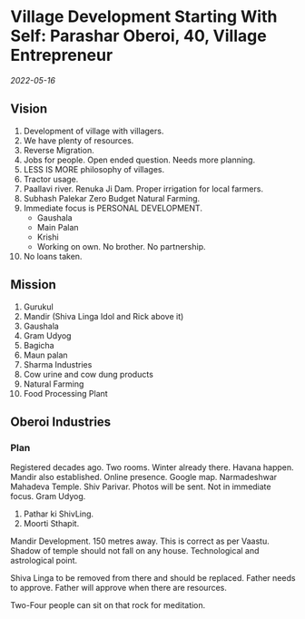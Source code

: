 # Village Development Starting With Self: Parashar Oberoi, 40, Village Entrepreneur

_2022-05-16_ 

## Vision
1. Development of village with villagers. 
 2. We have plenty of resources. 
 3. Reverse Migration. 
 4. Jobs for people. Open ended question. Needs more planning. 
 5. LESS IS MORE philosophy of villages.
 6. Tractor usage. 
 7. Paallavi river. Renuka Ji Dam. Proper irrigation for local farmers. 
 8.  Subhash Palekar Zero Budget Natural Farming. 
 9. Immediate focus is PERSONAL DEVELOPMENT. 
      - Gaushala 
      - Main Palan 
      - Krishi 
      - Working on own. No brother. No partnership. 
10. No loans taken. 

## Mission
1. Gurukul
2. Mandir (Shiva Linga Idol and Rick above it) 
3. Gaushala
4. Gram Udyog
5. Bagicha
6. Maun palan 
7. Sharma Industries
8. Cow urine and cow dung products
9. Natural Farming
10. Food Processing Plant

## Oberoi Industries

### Plan
Registered decades ago. Two rooms. Winter already there. Havana happen. Mandir also established. Online presence. Google map.  Narmadeshwar Mahadeva Temple. Shiv Parivar. Photos will be sent. Not in immediate focus. Gram Udyog. 

1) Pathar ki ShivLing. 
2) Moorti Sthapit. 

Mandir Development. 150 metres away. This is correct as per Vaastu. Shadow of temple should not fall on any house. Technological and astrological point. 

Shiva Linga to be removed from there and should be replaced. Father needs to approve. Father will approve when there are resources. 

Two-Four people can sit on that rock for meditation. 







